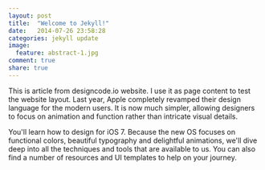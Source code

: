 ```yaml
---
layout: post
title:  "Welcome to Jekyll!"
date:   2014-07-26 23:58:28
categories: jekyll update
image:
  feature: abstract-1.jpg
comment: true
share: true
---
```

This is article from designcode.io website. I use it as page content to test the website layout.
Last year, Apple completely revamped their design language for the modern users. It is now much simpler, allowing designers to focus on animation and function rather than intricate visual details.

You'll learn how to design for iOS 7. Because the new OS focuses on functional colors, beautiful typography and delightful animations, we'll dive deep into all the techniques and tools that are available to us. You can also find a number of resources and UI templates to help on your journey.